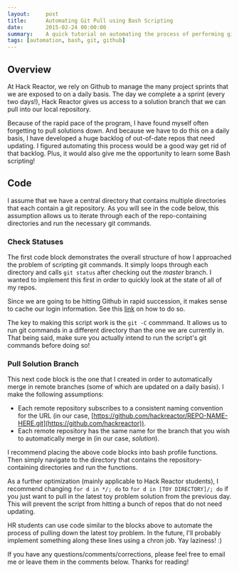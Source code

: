 ```yaml
---
layout:     post
title:      Automating Git Pull using Bash Scripting
date:       2015-02-24 00:00:00
summary:    A quick tutorial on automating the process of performing git pull on a collection of local repositories.
tags: [automation, bash, git, github]
---
```


## Overview

At Hack Reactor, we rely on Github to manage the many project sprints that we are exposed to on a daily basis. The day we complete a a sprint (every two days!), Hack Reactor gives us access to a solution branch that we can pull into our local repository.

Because of the rapid pace of the program, I have found myself often forgetting to pull solutions down. And because we have to do this on a daily basis, I have developed a huge backlog of out-of-date repos that need updating. I figured automating this process would be a good way get rid of that backlog. Plus, it would also give me the opportunity to learn some Bash scripting!

## Code

I assume that we have a central directory that contains multiple directories that each contain a git repository. As you will see in the code below, this assumption allows us to iterate through each of the repo-containing directories and run the necessary git commands.

### Check Statuses

The first code block demonstrates the overall structure of how I approached the problem of scripting git commands. It simply loops through each directory and calls `git status` after checking out the _master_ branch. I wanted to implement this first in order to quickly look at the state of all of my repos.

Since we are going to be hitting Github in rapid succession, it makes sense to cache our login information. See this [link](https://help.github.com/articles/caching-your-github-password-in-git/) on how to do so.

<script src="https://gist.github.com/cgrinaldi/abb812f4e23a4ce97a87.js"></script>

The key to making this script work is the `git -C` commmand. It allows us to run git commands in a different directory than the one we are currently in. That being said, make sure you actually intend to run the script's git commands before doing so!

### Pull Solution Branch

This next code block is the one that I created in order to automatically merge in remote branches (some of which are updated on a daily basis). I make the following assumptions:

- Each remote repository subscribes to a consistent naming convention for the URL (in our case, [https://github.com/hackreactor/REPO-NAME-HERE.git](https://github.com/hackreactor)).
- Each remote repository has the same name for the branch that you wish to automatically merge in (in our case, _solution_).

<script src="https://gist.github.com/cgrinaldi/e1d5464b823659fdcd75.js"></script>

I recommend placing the above code blocks into bash profile functions. Then simply navigate to the directory that contains the repository-containing directories and run the functions.

As a further optimization (mainly applicable to Hack Reactor students), I recommend changing `for d in */; do` to `for d in [TOY DIRECTORY]/; do` if you just want to pull in the latest toy problem solution from the previous day. This will prevent the script from hitting a bunch of repos that do not need updating.

HR students can use code similar to the blocks above to automate the process of pulling down the latest toy problem. In the future, I'll probably implement something along these lines using a chron job. Yay laziness! :)

If you have any questions/comments/corrections, please feel free to email me or leave them in the comments below. Thanks for reading!